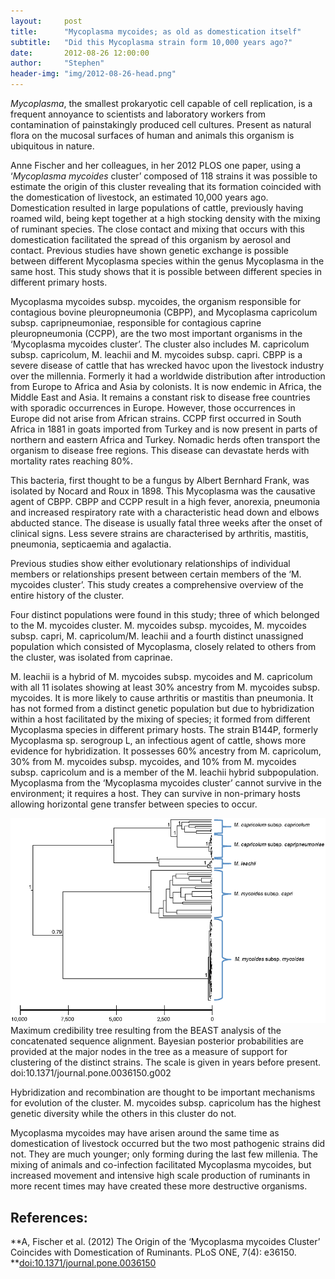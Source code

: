 ```yaml
---
layout:     post
title:      "Mycoplasma mycoides; as old as domestication itself"
subtitle:   "Did this Mycoplasma strain form 10,000 years ago?"
date:       2012-08-26 12:00:00
author:     "Stephen"
header-img: "img/2012-08-26-head.png"
---
```


<style media="screen" type="text/css">
.intro-header .site-heading, .intro-header .post-heading, .intro-header .page-heading {
    color: #333 !important;
}
.navbar-custom .navbar-brand {
    color: #333 !important;
}
.navbar-custom .nav li a {
    color: #333 !important;
}
</style>

_Mycoplasma_, the smallest prokaryotic cell capable of cell replication, is a 
frequent annoyance to scientists and laboratory workers from contamination of 
painstakingly produced cell cultures. Present as natural flora on the mucosal 
surfaces of human and animals this organism is ubiquitous in nature.

Anne Fischer and her colleagues, in her 2012 PLOS one paper, using a ‘_Mycoplasma mycoides_ 
cluster’ composed of 118 strains it was possible to estimate the origin of this cluster revealing 
that its formation coincided with the domestication of livestock, an estimated 10,000 years ago. 
Domestication resulted in large populations of cattle, previously having roamed wild, being kept 
together at a high stocking density with the mixing of ruminant species. The close contact and 
mixing that occurs with this domestication facilitated the spread of this organism by aerosol and 
contact. Previous studies have shown genetic exchange is possible between different Mycoplasma 
species within the genus Mycoplasma in the same host. This study shows that it is possible between 
different species in different primary hosts.

Mycoplasma mycoides subsp. mycoides, the organism responsible for contagious bovine pleuropneumonia 
(CBPP), and Mycoplasma capricolum subsp. capripneumoniae, responsible for contagious caprine pleuropneumonia 
(CCPP), are the two most important organisms in the ‘Mycoplasma mycoides cluster’. The cluster also includes 
M. capricolum subsp. capricolum, M. leachii and M. mycoides subsp. capri. CBPP is a severe disease of cattle 
that has wrecked havoc upon the livestock industry over the millennia. Formerly it had a worldwide 
distribution after introduction from Europe to Africa and Asia by colonists. It is now endemic in Africa, 
the Middle East and Asia. It remains a constant risk to disease free countries with sporadic occurrences 
in Europe. However, those occurrences in Europe did not arise from African strains.  CCPP first occurred in 
South Africa in 1881 in goats imported from Turkey and is now present in parts of northern and eastern Africa 
and Turkey. Nomadic herds often transport the organism to disease free regions. This disease can devastate herds 
with mortality rates reaching 80%.

This bacteria, first thought to be a fungus by Albert Bernhard Frank, was isolated by Nocard and Roux in 1898. 
This Mycoplasma was the causative agent of CBPP. CBPP and CCPP result in a high fever, anorexia, pneumonia and 
increased respiratory rate with a characteristic head down and elbows abducted stance. The disease is usually 
fatal three weeks after the onset of clinical signs. Less severe strains are characterised by arthritis, mastitis, 
pneumonia, septicaemia and agalactia.

Previous studies show either evolutionary relationships of individual members or relationships present between 
certain members of the ‘M. mycoides cluster’. This study creates a comprehensive overview of the entire history 
of the cluster.

Four distinct populations were found in this study; three of which belonged to the M. mycoides cluster. M. mycoides 
subsp. mycoides, M. mycoides subsp. capri, M. capricolum/M. leachii and a fourth distinct unassigned population which 
consisted of Mycoplasma, closely related to others from the cluster, was isolated from caprinae.

M. leachii is a hybrid of M. mycoides subsp. mycoides and M. capricolum with all 11 isolates showing at least 30% 
ancestry from M. mycoides subsp. mycoides. It is more likely to cause arthritis or mastitis than pneumonia. It 
has not formed from a distinct genetic population but due to hybridization within a host facilitated by the mixing 
of species; it formed from different Mycoplasma species in different primary hosts. The strain B144P, formerly 
Mycoplasma sp. serogroup L, an infectious agent of cattle, shows more evidence for hybridization. It possesses 60% 
ancestry from M. capricolum, 30% from M. mycoides subsp. mycoides, and 10% from M. mycoides subsp. capricolum and 
is a member of the M. leachii hybrid subpopulation. Mycoplasma from the ‘Mycoplasma mycoides cluster’ cannot survive 
in the environment; it requires a host. They can survive in non-primary hosts allowing horizontal gene transfer 
between species to occur.

<center><img class="img-responsive" src="/img/2012-08-26-body.png" alt=""></center>
<span class="caption text-muted">Maximum credibility tree resulting from the BEAST analysis of the concatenated sequence alignment.
Bayesian posterior probabilities are provided at the major nodes in the tree as a measure of support for clustering of the distinct strains. The scale is given in years before present. doi:10.1371/journal.pone.0036150.g002</span>

Hybridization and recombination are thought to be important mechanisms for evolution of the cluster. M. mycoides subsp. 
capricolum has the highest genetic diversity while the others in this cluster do not.

Mycoplasma mycoides may have arisen around the same time as domestication of livestock occurred but the two most pathogenic 
strains did not. They are much younger; only forming during the last few millenia. The mixing of animals and co-infection 
facilitated Mycoplasma mycoides, but increased movement and intensive high scale production of ruminants in more recent 
times may have created these more destructive organisms.


## References:

**A, Fischer et al. (2012) The Origin of the ‘Mycoplasma mycoides Cluster’ Coincides with Domestication of Ruminants. PLoS ONE, 7(4): e36150. **<a href="http://www.plosone.org/article/info%3Adoi%2F10.1371%2Fjournal.pone.0036150">doi:10.1371/journal.pone.0036150</a>


